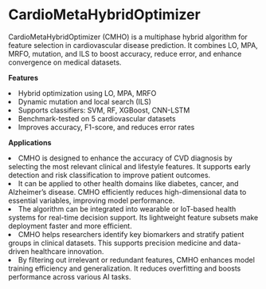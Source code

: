 # CardioMetaHybridOptimizer
CardioMetaHybridOptimizer (CMHO) is a multiphase hybrid algorithm for feature selection in cardiovascular disease prediction. It combines LO, MPA, MRFO, mutation, and ILS to boost accuracy, reduce error, and enhance convergence on medical datasets.

<p><b> Features </b></p>
<li> Hybrid optimization using LO, MPA, MRFO</li>

<li>Dynamic mutation and local search (ILS)</li>

<li>Supports classifiers: SVM, RF, XGBoost, CNN-LSTM</li>

<li>Benchmark-tested on 5 cardiovascular datasets</li>

<li>Improves accuracy, F1-score, and reduces error rates</li>



<p><b> Applications </b></p>


<li> CMHO is designed to enhance the accuracy of CVD diagnosis by selecting the most relevant clinical and lifestyle features. It supports early detection and risk classification to improve patient outcomes.</li>

<li>It can be applied to other health domains like diabetes, cancer, and Alzheimer’s disease. CMHO efficiently reduces high-dimensional data to essential variables, improving model performance.</li>

<li>The algorithm can be integrated into wearable or IoT-based health systems for real-time decision support. Its lightweight feature subsets make deployment faster and more efficient.</li>

<li>CMHO helps researchers identify key biomarkers and stratify patient groups in clinical datasets. This supports precision medicine and data-driven healthcare innovation.</li>

<li>By filtering out irrelevant or redundant features, CMHO enhances model training efficiency and generalization. It reduces overfitting and boosts performance across various AI tasks.</li>

